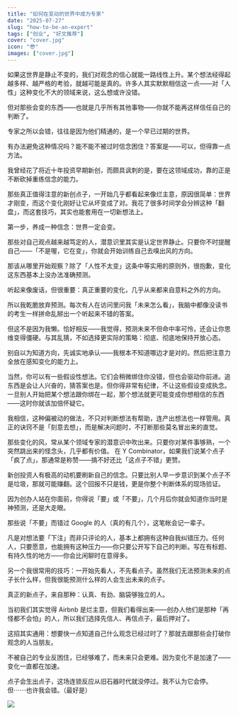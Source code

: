 ```yaml
---
title: "如何在变动的世界中成为专家"
date: "2025-07-27"
slug: "how-to-be-an-expert"
tags: ["创业", "好文推荐"]
cover: "cover.jpg"
icon: "😎"
images: ["cover.jpg"]
---
```

如果这世界是静止不变的，我们对观念的信心就能一路线性上升。某个想法经得起越多样、越严格的考验，就越可能是真的。许多人其实默默相信这一点——对「人性」这种变化不大的领域来说，这么想或许没错。



但对那些会变的东西——也就是几乎所有其他事物——你就不能再这样信任自己的判断了。



专家之所以会错，往往是因为他们精通的，是一个早已过期的世界。



有办法避免这种情况吗？能不能不被过时信念困住？答案是——可以，但得靠一点方法。



我曾经花了将近十年投资早期新创，而颇具讽刺的是，要在这领域成功，靠的正是不断砍掉重练信念的能力。



那些真正值得注意的新创点子，一开始几乎都看起来像烂主意，原因很简单：世界才刚变，而这个变化刚好让它从坏变成了对。我花了很多时间学会分辨这种「翻盘」，而这套技巧，其实也能套用在一切新想法上。



第一步，养成一种信念：世界一定会变。



那些对自己观点越来越笃定的人，潜意识里其实是认定世界静止。只要你不时提醒自己——「不是喔，它在变」，你就会开始训练自己去嗅出风的方向。



那该从哪里开始观察？除了「人性不太变」这条中等实用的原则外，很抱歉，变化这东西基本上没办法准确预测。



听起来像废话，但很重要：真正重要的变化，几乎从来都来自意料之外的方向。



所以我乾脆放弃预测。每次有人在访问里问我「未来怎么看」，我脑中都像没读书的考生一样拼命乱掰出一个听起来不错的答案。



但这不是因为我懒。恰好相反——我觉得，预测未来不但命中率可怜，还会让你思维变得僵硬。与其乱猜，不如选择更实际的策略：彻底、彻底地保持开放心态。



别自以为知道方向，先诚实地承认——我根本不知道哪边才是对的。然后把注意力全放在感知变化的能力上。



当然，你可以有一些假设性想法。它们会稍微绑住你没错，但也会驱动你前进。追东西是会让人兴奋的，猜答案也是。但你得非常有纪律，不让这些假设变成执念。
一旦别人开始把某个想法跟你绑在一起，那个想法就更可能变成你想相信的东西——这时你就该加倍怀疑它。



我相信，这种偏被动的做法，不只对判断想法有帮助，连产出想法也一样管用。真正的诀窍不是「刻意去想」，而是解决问题时，不打断那些莫名冒出来的直觉。



那些变化的风，常从某个领域专家的潜意识中吹出来。只要你对某件事够熟，一个突然跳出来的怪念头，几乎都有价值。
在 Y Combinator，如果我们说某个点子「疯了点」，那通常是称赞——搞不好还比「这点子不错」更赞。



新创投资人有极高的动机要刷新自己的信念。只要比别人早一步意识到某个点子不是垃圾，那就可能赚翻。这个回报不只是钱，更是你整个判断体系的现场验证。



因为创办人站在你面前，你得说「要」或「不要」，几个月后你就会知道你当时是神预测，还是大走眼。



那些说「不要」而错过 Google 的人（真的有几个），这笔帐会记一辈子。



凡是对想法要「下注」而非只评论的人，基本上都拥有这种自我纠错压力。任何人，只要愿意，也能拥有这种压力——你只要公开写下自己的判断。写在有标题、有持久性的地方——你会比闲聊时在意得多。



另一个我很常用的技巧：一开始先看人，不先看点子。虽然我们无法预测未来的点子长什么样，但我很能预测什么样的人会生出未来的点子。



真正的新点子，来自那种：认真、有劲、脑袋够独立的人。



当初我们其实觉得 Airbnb 是烂主意，但我们看得出来——创办人他们是那种「再怪都不会怕」的人，所以我们选择先信人、再信点子，最后押对了。



这招其实通用：想要快一点知道自己什么观念已经过时了？那就去跟那些会打破你观念的人当朋友。



不被自己的专业反困住，已经够难了，而未来只会更难。因为变化不是加速了——变化一直都在加速。



点子会生出点子，这场连锁反应从旧石器时代就没停过。我不认为它会停。
但⋯⋯也许我会错。（最好是）




![](https://prod-files-secure.s3.us-west-2.amazonaws.com/112d0858-5090-4d34-a606-b75eb8d65fd2/46476355-9cf3-4e99-9b7a-3531bc426380/1000202064.png?X-Amz-Algorithm=AWS4-HMAC-SHA256&X-Amz-Content-Sha256=UNSIGNED-PAYLOAD&X-Amz-Credential=ASIAZI2LB4663TZVXQKV%2F20251019%2Fus-west-2%2Fs3%2Faws4_request&X-Amz-Date=20251019T081530Z&X-Amz-Expires=3600&X-Amz-Security-Token=IQoJb3JpZ2luX2VjECcaCXVzLXdlc3QtMiJHMEUCIQCweZe3KK24Rpw1M7guAlqHbKv%2Bv75aYwhA6ap9nxg48gIgaK%2FR%2FNQjHHyc%2F%2Bz2UKTVKQa2Yml7gZqBPCq0KakWOfUqiAQI0P%2F%2F%2F%2F%2F%2F%2F%2F%2F%2FARAAGgw2Mzc0MjMxODM4MDUiDLN73v1VJJhVQtU49CrcA0mUfZMbUAvWU9xyKZK1Z3RRGxAMAz7pmEa4%2B3z8FJtdgr64Uqasz1646S3Bj6FRjEwBzhyw2UXFaYS%2Brcm6hmrensLLS7Z8m1XXV8F%2FzE3%2FXjPIlh8id9Qbz1VSOoShibrCESrNeU6H%2FjL%2FXAbcNwYUyDIHhxxSFEBPwxqHZwIH5Wi0kZugFdKpzl2lciU7AI36NeFvtNN3kARoR5y9NjMM%2BjDTL%2BDBzGYZwXhQSQgnQa1EU4igIVDlvwwpwn8f8%2FacrtyUEEXqy5qysNdVQYQq21wIQarLuJpovB9KioXIgRsRqxVe%2FYWD5FMahjkdi7sEzunSEJcjZwRDCOTuTIU02pGVgh%2BYAXjctxEmwGWo9oCB0uisc7FpMutErb5fSQXMOpCqriydD%2F9QVhejkahD9V%2FlJMQ%2FDYWFLUL1OsDyu1wpToQ1cEVwK2OVAPWmUCf%2Birh%2BmlJgenAcJCMO5Hb93WL3pNEbJiLZhdML1WIqrkVmCXw%2F3ODomOHkRPGZrmgzbcUC7ZjDleQgEUbD8tDyOJorVfkNXmg%2F%2FlSnlM413PgS8eP7Na2x0bhEEJZ5rFJiz%2B69Dj%2B38bwdlpoZudcioozAqsDeR3hxWxcXAjjlK14ly1MUdHkA77ldMK2I0scGOqUBkq2DdBFOf%2FqZI1QsldDlFShTWxEEW0bKnitKb4UVMHCb7BBUSl58hRphBHU3XxNyaH%2F%2FGskIEcLYYpM43I5dXvFKg9xSfWcjrX7au6GdmZOnFzCWbjwKmHkmKyYEz9cD6hsSK0%2FRxGvHfpf5L9G4XaIgHwd362sdBz2D8SHBAgGnguZiDai4sWk48QOE6%2B32dS5QoBET8ECfX5nM9hJE6N7ROngj&X-Amz-Signature=a580b9b69b798bf1443edb9753b8dbfdfdba22ee02ee621c309ac080289ce7d5&X-Amz-SignedHeaders=host&x-amz-checksum-mode=ENABLED&x-id=GetObject)

